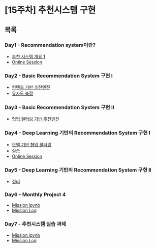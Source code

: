 # [15주차] 추천시스템 구현
## 목록

### Day1 - Recommendation system이란?
  - [추천 시스템 개요 1](https://github.com/nsms556/AI_Dev/blob/main/Week16/Day1/recommend1.md)
  - [Online Session](https://github.com/nsms556/AI_Dev/blob/main/Week16/Day1/project.md)

### Day2 - Basic Recommendation System 구현 I
  - [컨텐츠 기반 추천엔진](https://github.com/nsms556/AI_Dev/blob/main/Week16/Day2/recommend2.md)
  - [유사도 측정](https://github.com/nsms556/AI_Dev/blob/main/Week16/Day2/recommend3.md)

### Day3 - Basic Recommendation System 구현 II
  - [협업 필터링 기반 추천엔진](https://github.com/nsms556/AI_Dev/blob/main/Week16/Day3/recommend4.md)

### Day4 - Deep Learning 기반의 Recommendation System 구현 I
  - [모델 기반 협업 필터링](https://github.com/nsms556/AI_Dev/blob/main/Week16/Day4/recommend5.md)
  - [실습](https://github.com/nsms556/AI_Dev/blob/main/Week16/Day4/%EC%98%A4%ED%86%A0%EC%9D%B8%EC%BD%94%EB%8D%94_%EA%B8%B0%EB%B0%98_%EC%B6%94%EC%B2%9C%EC%97%94%EC%A7%84_%EC%8B%A4%EC%8A%B5.ipynb)
  - [Online Session](https://github.com/nsms556/AI_Dev/blob/main/Week16/Day4/session.md)

### Day5 - Deep Learning 기반의 Recommendation System 구현 II
  - [정리](https://github.com/nsms556/AI_Dev/blob/main/Week16/Day5/recommend6.md)

### Day6 - Monthly Project 4
  - [Mission ipynb](https://github.com/nsms556/AI_Dev/blob/main/Week16/Day6/%5BB-6%5D_CNN_%EA%B8%B0%EB%B0%98_%EC%9D%B4%EB%AF%B8%EC%A7%80_%EB%B6%84%EB%A5%98_%EB%AA%A8%EB%8D%B8%EC%9D%98_%EA%B0%95%EA%B1%B4%EC%84%B1_%ED%8F%89%EA%B0%80.ipynb)
  - [Mission Log](https://github.com/nsms556/AI_Dev/blob/main/Week16/Day6/monthly.md)

### Day7 - 추천시스템 실습 과제
  - [Mission ipynb]()
  - [Mission Log]()